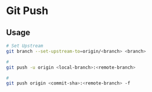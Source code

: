 # Git Push

## Usage

```sh
# Set Upstream
git branch --set-upstream-to=origin/<branch> <branch>

#
git push -u origin <local-branch>:<remote-branch>

#
git push origin <commit-sha>:<remote-branch> -f
```
